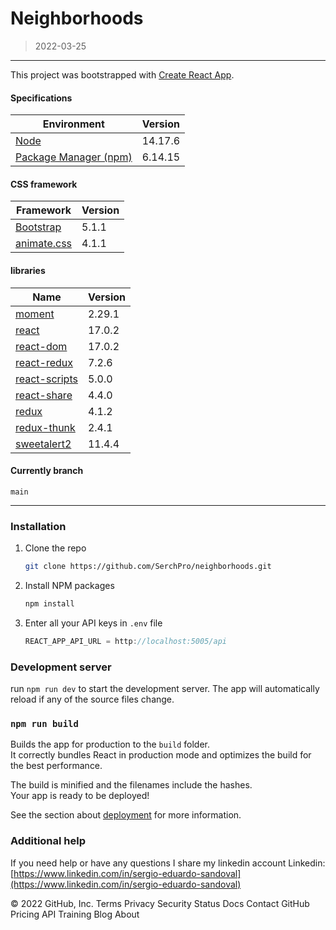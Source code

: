 # Neighborhoods
> 2022-03-25

***

This project was bootstrapped with [Create React App](https://github.com/facebook/create-react-app).
#### Specifications
| Environment | Version |
| ------ | ------ |
| [Node](https://nodejs.org/es/) | 14.17.6 |
| [Package Manager (npm)](https://www.npmjs.com/) | 6.14.15 |

#### CSS framework
| Framework | Version |
| ------ | ------ |
| [Bootstrap](https://getbootstrap.com/docs/5.1/getting-started/introduction/) | 5.1.1 |
| [animate.css](https://animate.style/) | 4.1.1 |


#### libraries
| Name | Version |
| ------ | ------ |
| [moment](https://momentjs.com/) | 2.29.1 |
| [react](https://es.reactjs.org/) | 17.0.2 |
| [react-dom](https://es.reactjs.org/docs/react-dom.html) | 17.0.2 |
| [react-redux](https://react-redux.js.org/) | 7.2.6 |
| [react-scripts](https://www.npmjs.com/package/react-scripts) | 5.0.0 |
| [react-share](https://www.npmjs.com/package/react-share) | 4.4.0 |
| [redux](https://es.redux.js.org/) | 4.1.2 |
| [redux-thunk](https://www.npmjs.com/package/redux-thunk) | 2.4.1 |
| [sweetalert2](https://sweetalert2.github.io/) | 11.4.4 |


#### Currently branch
`main`

***

### Installation

1. Clone the repo
   ```sh
   git clone https://github.com/SerchPro/neighborhoods.git
   ```
2. Install NPM packages
   ```sh
   npm install
   ```
3. Enter all your API keys in `.env` file
   ```js
   REACT_APP_API_URL = http://localhost:5005/api
   ```

### Development server

run  `npm run dev` to start the development server. The app will automatically reload if any of the source files change.


### `npm run build`

Builds the app for production to the `build` folder.\
It correctly bundles React in production mode and optimizes the build for the best performance.

The build is minified and the filenames include the hashes.\
Your app is ready to be deployed!

See the section about [deployment](https://facebook.github.io/create-react-app/docs/deployment) for more information.
### Additional help

If you need help or have any questions I share my linkedin account
Linkedin: [https://www.linkedin.com/in/sergio-eduardo-sandoval](https://www.linkedin.com/in/sergio-eduardo-sandoval)

© 2022 GitHub, Inc.
Terms
Privacy
Security
Status
Docs
Contact GitHub
Pricing
API
Training
Blog
About
